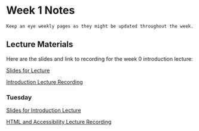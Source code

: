 Week 1 Notes
============================

```{note}
Keep an eye weekly pages as they might be updated throughout the week.
```

## Lecture Materials

Here are the slides and link to recording for the week 0 introduction lecture:


<a href="../resources/9_22_22-introduction_history.pdf" >Slides for Lecture</a>


[Introduction Lecture Recording](https://uci.yuja.com/V/Video?v=6026416&node=26914404&a=89006746&autoplay=1)

### Tuesday

<a href="../resources/9_27_22-html_accessibility.pdf" >Slides for Introduction Lecture</a>


[HTML and Accessibility Lecture Recording](https://uci.yuja.com/V/Video?v=6050313&node=27043199&a=563914261&autoplay=1)

